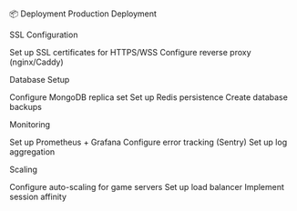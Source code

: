 📦 Deployment
Production Deployment

SSL Configuration

Set up SSL certificates for HTTPS/WSS
Configure reverse proxy (nginx/Caddy)


Database Setup

Configure MongoDB replica set
Set up Redis persistence
Create database backups


Monitoring

Set up Prometheus + Grafana
Configure error tracking (Sentry)
Set up log aggregation


Scaling

Configure auto-scaling for game servers
Set up load balancer
Implement session affinity
